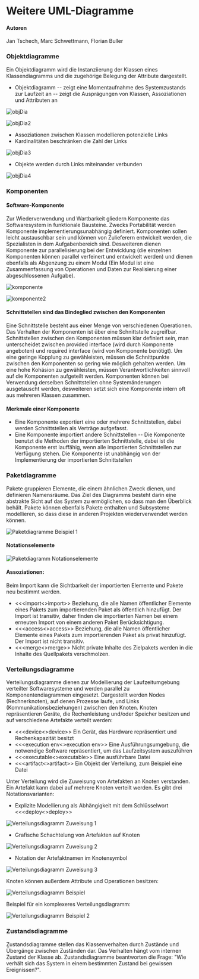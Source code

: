 ﻿# Weitere UML-Diagramme
 
 #### Autoren
 Jan Tschech, Marc Schwettmann, Florian Buller
 
 ### Objektdiagramme
 
 Ein Objektdiagramm wird die Instanziierung der Klassen eines Klassendiagramms und die zugehörige Belegung der Attribute dargestellt.

 - Objektdiagramm
 -- zeigt eine Momentaufnahme des Systemzustands zur Laufzeit an
 -- zeigt die Ausprägungen von Klassen, Assoziationen und Attributen an
 
 ![objDia](vorlesung10/Bilder/objDia.png)
 
 ![objDia2](vorlesung10/Bilder/objDia2.png)
 
 - Assoziationen zwischen Klassen modellieren potenzielle Links
 - Kardinalitäten beschränken die Zahl der Links
 
 ![objDia3](vorlesung10/Bilder/objDia3.png)
 
 - Objekte werden durch Links miteinander verbunden
 
 ![objDia4](vorlesung10/Bilder/objDia4.png)
 
 ### Komponenten
 
 #### Software-Komponente
 
 Zur Wiederverwendung und Wartbarkeit gliedern Komponente das Softwaresystem in funktionale Bausteine. Zwecks Portabilität 
 werden Komponente implementierungsunabhängig definiert. Komponenten sollen leicht austauschbar sein und können von
 Zulieferern entwickelt werden, die Spezialisten in dem Aufgabenbereich sind. Desweiteren dienen Komponente zur
 parallelisierung bei der Entwicklung (die einzelnen Komponenten können parallel verfeinert und entwickelt werden) und dienen
 ebenfalls als Abgenzung zu einem Modul (Ein Modul ist eine Zusammenfassung von Operationen und Daten zur Realisierung einer
 abgeschlossenen Aufgabe). 
 
 ![komponente](vorlesung10/Bilder/komponente.png)
 
 ![komponente2](vorlesung10/Bilder/komponente2.png)
 
 #### Schnittstellen sind das Bindeglied zwischen den Komponenten
 
 Eine Schnittstelle besteht aus einer Menge von verschiedenen Operationen. Das Verhalten der Komponenten ist über eine
 Schnittstelle zugreifbar. Schnittstellen zwischen den Komponenten müssen klar definiert sein, man unterscheidet zwischen
 provided interface (wird durch Komponente angeboten) und required interface (wird von Komponente benötigt).
 Um eine geringe Kopplung zu gewähleisten, müssen die Schnittpunkte zwischen den Komponenten so gering wie möglich gehalten
 werden.
 Um eine hohe Kohäsion zu gewähleisten, müssen Verantwortlichkeiten sinnvoll auf die Komponenten aufgeteilt werden.
 Komponenten können bei Verwendung derselben Schnittstellen ohne Systemänderungen ausgetauscht werden, desweiteren setzt sich
 eine Komponente intern oft aus mehreren Klassen zusammen.
 
 #### Merkmale einer Komponente
 
 - Eine Komponente exportiert eine oder mehrere Schnittstellen, dabei werden Schnittstellen als Verträge aufgefasst.
 - Eine Komponente importiert andere Schnittstellen
 -- Die Komponente benutzt die Methoden der importierten Schnittstelle, dabei ist die Komponente erst lauffähig, wenn alle importierten Schnittstellen zur Verfügung stehen. Die Komponente ist unabhängig von der Implementierung der importierten Schnittstellen

 
 ### Paketdiagramme

Pakete gruppieren Elemente, die einem ähnlichen Zweck dienen, und definieren Namensräume. Das Ziel des Diagramms besteht darin eine abstrakte Sicht auf das System zu ermöglichen, so dass man den Überblick behält.
Pakete können ebenfalls Pakete enthalten und Subsysteme modellieren, so dass diese in anderen Projekten wiederverwendet werden können.

![Paketdiagramme Beispiel 1](vorlesung10/Bilder/Paketdiagramm.png)

#### Notationselemente

![Paketdiagramm Notationselemente](vorlesung10/Bilder/Paketdiagramm_Notationselemente.png)

#### Assoziationen:

Beim Import kann die Sichtbarkeit der importierten Elemente und Pakete neu bestimmt werden.
- <<<import<>import>> Beziehung, die alle Namen öffentlicher Elemente eines Pakets zum importierenden Paket als öffentlich hinzufügt. Der Import ist transitiv, daher finden die importierten Namen bei einem erneuten Import von einem anderen Paket Berücksichtigung.
- <<<access<>access>> Beziehung, die alle Namen öffentlicher Elemente eines Pakets zum importierenden Paket als privat hinzufügt. Der Import ist nicht transitiv.
- <<<merge<>merge>> Nicht private Inhalte des Zielpakets werden in die Inhalte des Quellpakets verschmolzen.

### Verteilungsdiagramme

Verteilungsdiagramme dienen zur Modellierung der Laufzeitumgebung verteilter Softwaresysteme und werden parallel zu Komponentendiagrammen eingesetzt. Dargestellt werden Nodes (Rechnerknoten), auf denen Prozesse laufe, und Links (Kommunikationsbeziehungen) zwischen den Knoten.
Knoten repräsentieren Geräte, die Rechenleistung und/oder Speicher besitzen und auf verschiedene Artefakte verteilt werden:
- <<<device<>device>> Ein Gerät, das Hardware repräsentiert und Rechenkapazität besitzt
- <<<execution env<>execution env>> Eine Ausführungsumgebung, die notwendige Software repräsentiert, um das Laufzeitsystem auszuführen
- <<<executable<>executable>> Eine ausführbare Datei
- <<<artifact<>artifact>> Ein Objekt der Verteilung, zum Beispiel eine Datei

Unter Verteilung wird die Zuweisung von Artefakten an Knoten verstanden. Ein Artefakt kann dabei auf mehrere Knoten verteilt werden. Es gibt drei Notationsvarianten:
- Explizite Modellierung als Abhängigkeit mit dem Schlüsselwort <<<deploy<>deploy>>

![Verteilungsdiagramm Zuweisung 1](vorlesung10/Bilder/Zuweisung1.png)

- Grafische Schachtelung von Artefakten auf Knoten

![Verteilungsdiagramm Zuweisung 2](vorlesung10/Bilder/Zuweisung2.png)

- Notation der Artefaktnamen im Knotensymbol

![Verteilungsdiagramm Zuweisung 3](vorlesung10/Bilder/Zuweisung3.png)

Knoten können außerdem Attribute und Operationen besitzen:

![Verteilungsdiagramm Beispiel](vorlesung10/Bilder/Verteilungsdiagramm.png)

Beispiel für ein komplexeres Verteilungsdiagramm:

![Verteilungsdiagramm Beispiel 2](vorlesung10/Bilder/Verteilungsdiagramm2.png)

### Zustandsdiagramme

Zustandsdiagramme stellen das Klassenverhalten durch Zustände und Übergänge zwischen Zuständen dar. Das Verhalten hängt vom internen Zustand der Klasse ab. Zustandsdiagramme beantworten die Frage: "Wie verhält sich das System in einem bestimmten Zustand bei gewissen Ereignissen?".
